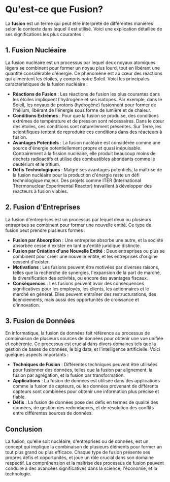 # Qu'est-ce que Fusion?

La **fusion** est un terme qui peut être interprété de différentes manières selon le contexte dans lequel il est utilisé. Voici une explication détaillée de ses significations les plus courantes :

## 1. Fusion Nucléaire

La fusion nucléaire est un processus par lequel deux noyaux atomiques légers se combinent pour former un noyau plus lourd, tout en libérant une quantité considérable d'énergie. Ce phénomène est au cœur des réactions qui alimentent les étoiles, y compris notre Soleil. Voici les principales caractéristiques de la fusion nucléaire :

- **Réactions de Fusion** : Les réactions de fusion les plus courantes dans les étoiles impliquent l'hydrogène et ses isotopes. Par exemple, dans le Soleil, les noyaux de protons (hydrogène) fusionnent pour former de l'hélium, libérant de l'énergie sous forme de lumière et de chaleur.
- **Conditions Extrêmes** : Pour que la fusion se produise, des conditions extrêmes de température et de pression sont nécessaires. Dans le cœur des étoiles, ces conditions sont naturellement présentes. Sur Terre, les scientifiques tentent de reproduire ces conditions dans des réacteurs à fusion.
- **Avantages Potentiels** : La fusion nucléaire est considérée comme une source d'énergie potentiellement propre et quasi inépuisable. Contrairement à la fission nucléaire, elle produit beaucoup moins de déchets radioactifs et utilise des combustibles abondants comme le deutérium et le tritium.
- **Défis Technologiques** : Malgré ses avantages potentiels, la maîtrise de la fusion nucléaire pour la production d'énergie reste un défi technologique majeur. Des projets comme ITER (International Thermonuclear Experimental Reactor) travaillent à développer des réacteurs à fusion viables.

## 2. Fusion d'Entreprises

La fusion d'entreprises est un processus par lequel deux ou plusieurs entreprises se combinent pour former une nouvelle entité. Ce type de fusion peut prendre plusieurs formes :

- **Fusion par Absorption** : Une entreprise absorbe une autre, et la société absorbée cesse d'exister en tant qu'entité juridique distincte.
- **Fusion par Création d'une Nouvelle Entité** : Deux entreprises ou plus se combinent pour créer une nouvelle entité, et les entreprises d'origine cessent d'exister.
- **Motivations** : Les fusions peuvent être motivées par diverses raisons, telles que la recherche de synergies, l'expansion de la part de marché, la diversification des activités, ou encore des avantages fiscaux.
- **Conséquences** : Les fusions peuvent avoir des conséquences significatives pour les employés, les clients, les actionnaires et le marché en général. Elles peuvent entraîner des restructurations, des licenciements, mais aussi des opportunités de croissance et d'innovation.

## 3. Fusion de Données

En informatique, la fusion de données fait référence au processus de combinaison de plusieurs sources de données pour obtenir une vue unifiée et cohérente. Ce processus est crucial dans divers domaines tels que la gestion de bases de données, le big data, et l'intelligence artificielle. Voici quelques aspects importants :

- **Techniques de Fusion** : Différentes techniques peuvent être utilisées pour fusionner des données, telles que la fusion par alignement, la fusion par agrégation, et la fusion par transformation.
- **Applications** : La fusion de données est utilisée dans des applications comme la fusion de capteurs, où les données provenant de différents capteurs sont combinées pour obtenir une information plus précise et fiable.
- **Défis** : La fusion de données pose des défis en termes de qualité des données, de gestion des redondances, et de résolution des conflits entre différentes sources de données.

## Conclusion

La fusion, qu'elle soit nucléaire, d'entreprises ou de données, est un concept qui implique la combinaison de plusieurs éléments pour former un tout plus grand ou plus efficace. Chaque type de fusion présente ses propres défis et opportunités, et joue un rôle crucial dans son domaine respectif. La compréhension et la maîtrise des processus de fusion peuvent conduire à des avancées significatives dans la science, l'économie, et la technologie.